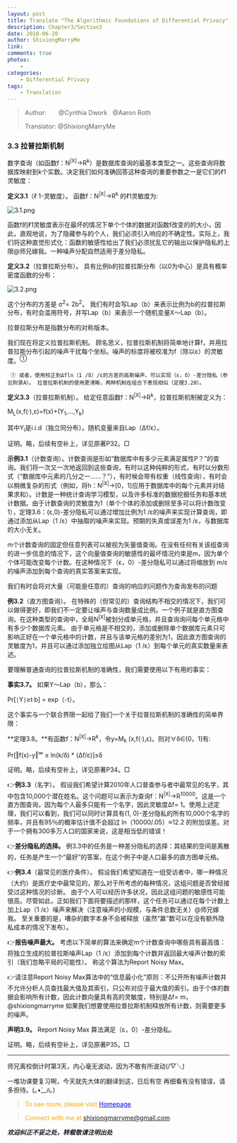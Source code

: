 ```yaml
--- 
layout: post
title: Translate "The Algorithmic Foundations of Differential Privacy"
description: Chapter3/Section3 
date: 2018-06-20 
author: ShixiongMarryMe  
link: 
comments: true
photos:
    -
categories:
    - Differential Privacy
tags: 
    - Translation
--- 
```


>Author: &#160;&#160;&#160;&#160;&#160;&#160;@Cynthia Dwork &#160;&#160;@Aaron Roth
>
>Translator: @ShixiongMarryMe


### 3.3 拉普拉斯机制

数字查询（如函数f：N<sup>|X|</sup>→R<sup>k</sup>）是数据库查询的最基本类型之一。这些查询将数据库映射到k个实数。决定我们如何准确回答这种查询的重要参数之一是它们的ℓ1灵敏度：

**定义3.1**（ℓ 1-灵敏度）。 函数f：N<sup>|X|</sup>→R<sup>k</sup> 的ℓ1灵敏度为:

![3.1.png](https://i.loli.net/2018/06/20/5b299e7eea374.png)

函数f的ℓ1灵敏度表示在最坏的情况下单个个体的数据对函数f改变的的大小，因此，直观地说，为了隐藏参与的个人，我们必须引入响应的不确定性。实际上，我们将这种直觉形式化：函数的敏感性给出了我们必须扰乱它的输出以保护隐私的上限@师兄嫁我。一种噪声分配自然适用于差分隐私。

**定义3.2**（拉普拉斯分布）。 具有比例b的拉普拉斯分布（以0为中心）是具有概率密度函数的分布：

![3.2.png](https://i.loli.net/2018/06/20/5b29a00328d51.png)

这个分布的方差是 σ<sup>2</sup>= 2b<sup>2</sup>。 我们有时会写Lap（b）来表示比例为b的拉普拉斯分布，有时会滥用符号，并写Lap（b）来表示一个随机变量X〜Lap（b）。

拉普拉斯分布是指数分布的对称版本。

我们现在将定义拉普拉斯机制。 顾名思义，拉普拉斯机制将简单地计算f，并用拉普拉斯分布引起的噪声干扰每个坐标。噪声的标度将被校准为f（除以ε）的灵敏度。<sup>①</sup>

     ① 或者，使用校正到Δfln（1 /δ）/ε的方差的高斯噪声，可以实现（ε，δ）-差分隐私（参见附录A）。 拉普拉斯机制的使用更清晰，两种机制在组合下表现相似（定理3.20）。

**定义3.3**（拉普拉斯机制）。 给定任意函数f：N<sup>|X|</sup>→R<sup>k</sup>，拉普拉斯机制被定义为：

M<sub>L</sub>(x,f(·),ε)=f(x)+(Y<sub>1</sub>,...,Y<sub>k</sub>)

其中Y<sub>i</sub>是i.i.d（独立同分布）。随机变量来自Lap（Δf/ε）。

证明。略，后续有空补上，详见原著P32。□

**示例3.1**（计数查询）。计数查询是形如“数据库中有多少元素满足属性P？”的查询。我们将一次又一次地返回到这些查询，有时以这种纯粹的形式，有时以分数形式（“数据库中元素的几分之一......？”），有时候会带有权重（线性查询），有时会以稍微复杂的形式（例如，将h：N<sup>|X|</sup>→[0，1]应用于数据库中的每个元素并对结果求和）。计数是一种统计查询学习模型，以及许多标准的数据挖掘任务和基本统计数据。由于计数查询的灵敏度为1（单个个体的添加或删除至多可以将计数改变1），定理3.6：(ε,0)-差分隐私可以通过增加比例为1 /ε的噪声来实现计算查询，即通过添加从Lap（1 /ε）中抽取的噪声来实现。预期的失真或误差为1 /ε，与数据库的大小无关。

m个计数查询的固定但任意列表可以被视为矢量值查询。在没有任何有关该组查询的进一步信息的情况下，这个向量值查询的敏感性的最坏情况约束是m，因为单个个体可能改变每个计数。在这种情况下（ε，0）-差分隐私可以通过将缩放到 m/ε 的噪声添加到每个查询的真实答案来实现。

我们有时会将对大量（可能是任意的）查询的响应的问题作为查询发布的问题

**例3.2**（直方图查询）。 在特殊的（但常见的）查询结构不相交的情况下，我们可以做得更好，即我们不一定要让噪声与查询数量成比例。一个例子就是直方图查询。在这种类型的查询中，全局N<sup>|X|</sup>被划分成单元格，并且查询询问每个单元格中有多少个数据库元素。 由于单元格是不相交的，添加或删除单个数据库元素只可影响正好在一个单元格中的计数，并且与该单元格的差别为1，因此直方图查询的灵敏度为1，并且可以通过添加独立绘图从Lap（1 /ε）到每个单元的真实数量来表述。

要理解普通查询的拉普拉斯机制的准确性，我们需要使用以下有用的事实：

**事实3.7。** 如果Y〜Lap（b），那么：

Pr[`|`Y`|`≥t·b] = exp（-t）。

这个事实与一个联合界限一起给了我们一个关于拉普拉斯机制的准确性的简单界限：

**定理3.8。**有函数f：N<sup>|X|</sup>→R<sup>k</sup>，令y=M<sub>k</sub> (x,f(·),ε)。则对∀δ∈(0，1]有:

Pr[‖f(x)-y‖<sup>∞</sup> ≥ ln(k/δ) * (Δf/ε)]≤δ

证明。略，后续有空补上，详见原著P34。□

👉**例3.3**（名字）。 假设我们希望计算2010年人口普查参与者中最常见的名字，其中包含10,000个潜在姓名。这个问题可以表示为查询f：N<sup>|X|</sup>→R<sup>10000</sup>。这是一个直方图查询，因为每个人最多只能有一个名字，因此灵敏度Δf= 1。使用上述定理，我们可以看到，我们可以同时计算具有(1, 0)-差分隐私的所有10,000个名字的频率，并且有95％的概率估计值不会超过 ln（10000/.05）≈12.2 的附加误差。对于一个拥有300多万人口的国家来说，这是相当低的错误！

👉**差分隐私的选择。** 例3.3中的任务是一种差分隐私的选择：其结果的空间是离散的，任务是产生一个“最好”的答案，在这个例子中是人口最多的直方图单元格。

👉**例3.4**（最常见的医疗条件）。 假设我们希望知道在一组受访者中，哪一种情况（大约）是医疗史中最常见的，那么对于所考虑的每种情况，这组问题是否曾经接受过这种情况的诊断。 由于个人可以经历许多状况，因此这组问题的敏感性可能很高。尽管如此，正如我们下面将要描述的那样，这个任务可以通过在每个计数上加上Lap（1 /ε）噪声来解决（注意噪声的小规模，与条件总数无关）@师兄嫁我。 至关重要的是，嘈杂的数字本身不会被释放（虽然“赢”数可以在没有额外隐私成本的情况下发布）。

👉**报告噪声最大。** 考虑以下简单的算法来确定m个计数查询中哪些具有最高值：将独立生成的拉普拉斯噪声Lap（1 /ε）添加到每个计数并返回最大噪声计数的索引（我们忽略平局的可能性）。 称这个算法为Report Noisy Max。

👉请注意Report Noisy Max算法中的“信息最小化”原则：不公开所有噪声计数并不允许分析人员查找最大值及其索引，只公布对应于最大值的索引。由于个体的数据会影响所有计数，因此计数向量具有高的灵敏度，特别是Δf= m，@shixiongmarryme 如果我们想要使用拉普拉斯机制释放所有计数，则需要更多的噪声。

**声明3.9。** Report Noisy Max 算法满足（ε，0）-差分隐私。

证明。略，后续有空补上，详见原著P35。□

---
师兄离校倒计时第3天，内心毫无波动，因为不敢有所波动(/▽╲)

一堆功课要复习啊，今天就先大体的翻译到这，日后有空 再细看有没有错误，请多担待。(｡•́__ก̀｡)


> <span style="color:orange"> To see more, please visit [<span style="color:blue">Homepage</span>](https://ShixiongMarryMe.github.io/). </span>

> <span style="color:orange"> Connect with me at <span style="color:blue"><shixiongmarryme@gmail.com></span>. </span>


__*欢迎纠正不妥之处，转载敬请注明出处*__

[comment]: <> (&nbsp;这是空行)

[//]: <> (&#160;这是空格)

[//]: # (This may be the most platform independent comment)

[^_^]:
    &nbsp;这是空行

[>_<]:
    &#160;这是空格

[>_>]:
    3
